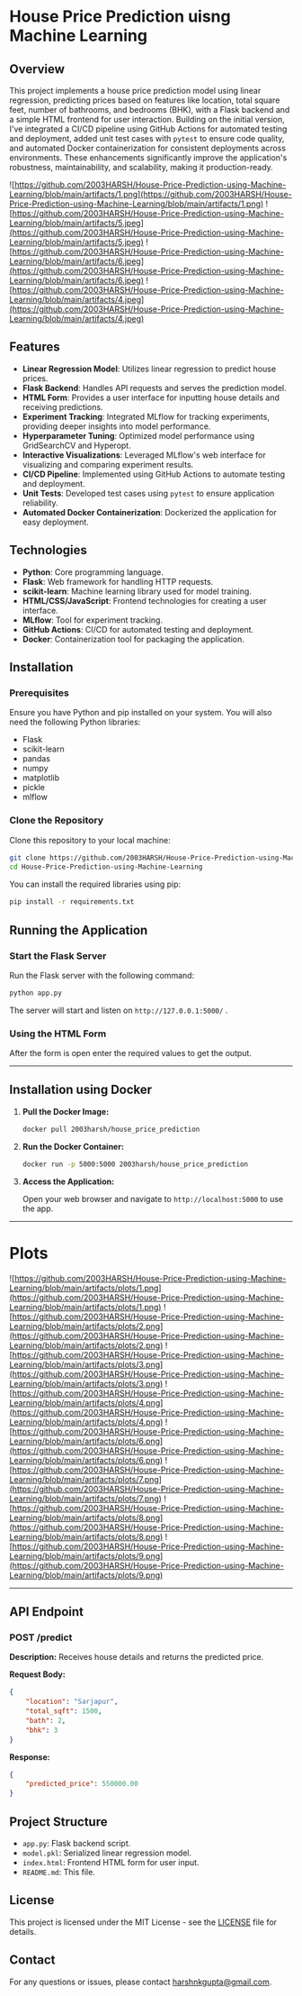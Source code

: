 # House Price Prediction uisng Machine Learning

## Overview

This project implements a house price prediction model using linear regression, predicting prices based on features like location, total square feet, number of bathrooms, and bedrooms (BHK), with a Flask backend and a simple HTML frontend for user interaction. Building on the initial version, I've integrated a CI/CD pipeline using GitHub Actions for automated testing and deployment, added unit test cases with `pytest` to ensure code quality, and automated Docker containerization for consistent deployments across environments. These enhancements significantly improve the application's robustness, maintainability, and scalability, making it production-ready.

![https://github.com/2003HARSH/House-Price-Prediction-using-Machine-Learning/blob/main/artifacts/1.png](https://github.com/2003HARSH/House-Price-Prediction-using-Machine-Learning/blob/main/artifacts/1.png)
![https://github.com/2003HARSH/House-Price-Prediction-using-Machine-Learning/blob/main/artifacts/5.jpeg](https://github.com/2003HARSH/House-Price-Prediction-using-Machine-Learning/blob/main/artifacts/5.jpeg)
![https://github.com/2003HARSH/House-Price-Prediction-using-Machine-Learning/blob/main/artifacts/6.jpeg](https://github.com/2003HARSH/House-Price-Prediction-using-Machine-Learning/blob/main/artifacts/6.jpeg)
![https://github.com/2003HARSH/House-Price-Prediction-using-Machine-Learning/blob/main/artifacts/4.jpeg](https://github.com/2003HARSH/House-Price-Prediction-using-Machine-Learning/blob/main/artifacts/4.jpeg)


## Features

- **Linear Regression Model**: Utilizes linear regression to predict house prices.
- **Flask Backend**: Handles API requests and serves the prediction model.
- **HTML Form**: Provides a user interface for inputting house details and receiving predictions.
- **Experiment Tracking**: Integrated MLflow for tracking experiments, providing deeper insights into model performance.
- **Hyperparameter Tuning**: Optimized model performance using GridSearchCV and Hyperopt.
- **Interactive Visualizations**: Leveraged MLflow's web interface for visualizing and comparing experiment results.
- **CI/CD Pipeline**: Implemented using GitHub Actions to automate testing and deployment.
- **Unit Tests**: Developed test cases using `pytest` to ensure application reliability.
- **Automated Docker Containerization**: Dockerized the application for easy deployment.

## Technologies

- **Python**: Core programming language.
- **Flask**: Web framework for handling HTTP requests.
- **scikit-learn**: Machine learning library used for model training.
- **HTML/CSS/JavaScript**: Frontend technologies for creating a user interface.
- **MLflow**: Tool for experiment tracking.
- **GitHub Actions**: CI/CD for automated testing and deployment.
- **Docker**: Containerization tool for packaging the application.

## Installation

### Prerequisites

Ensure you have Python and pip installed on your system. You will also need the following Python libraries:

- Flask
- scikit-learn
- pandas
- numpy
- matplotlib
- pickle
- mlflow


### Clone the Repository

Clone this repository to your local machine:

```bash
git clone https://github.com/2003HARSH/House-Price-Prediction-using-Machine-Learning
cd House-Price-Prediction-using-Machine-Learning
```
You can install the required libraries using pip:

```bash
pip install -r requirements.txt
```

## Running the Application

### Start the Flask Server

Run the Flask server with the following command:

```bash
python app.py
```

The server will start and listen on `http://127.0.0.1:5000/` .

### Using the HTML Form

After the form is open enter the required values to get the output.

---

## **Installation using Docker**

1. **Pull the Docker Image:**

   ```sh
   docker pull 2003harsh/house_price_prediction
   ```

2. **Run the Docker Container:**

   ```sh
   docker run -p 5000:5000 2003harsh/house_price_prediction
   ```

3. **Access the Application:**

   Open your web browser and navigate to `http://localhost:5000` to use the app.

---

# Plots
![https://github.com/2003HARSH/House-Price-Prediction-using-Machine-Learning/blob/main/artifacts/plots/1.png](https://github.com/2003HARSH/House-Price-Prediction-using-Machine-Learning/blob/main/artifacts/plots/1.png)
![https://github.com/2003HARSH/House-Price-Prediction-using-Machine-Learning/blob/main/artifacts/plots/2.png](https://github.com/2003HARSH/House-Price-Prediction-using-Machine-Learning/blob/main/artifacts/plots/2.png)
![https://github.com/2003HARSH/House-Price-Prediction-using-Machine-Learning/blob/main/artifacts/plots/3.png](https://github.com/2003HARSH/House-Price-Prediction-using-Machine-Learning/blob/main/artifacts/plots/3.png)
![https://github.com/2003HARSH/House-Price-Prediction-using-Machine-Learning/blob/main/artifacts/plots/4.png](https://github.com/2003HARSH/House-Price-Prediction-using-Machine-Learning/blob/main/artifacts/plots/4.png)
![https://github.com/2003HARSH/House-Price-Prediction-using-Machine-Learning/blob/main/artifacts/plots/6.png](https://github.com/2003HARSH/House-Price-Prediction-using-Machine-Learning/blob/main/artifacts/plots/6.png)
![https://github.com/2003HARSH/House-Price-Prediction-using-Machine-Learning/blob/main/artifacts/plots/7.png](https://github.com/2003HARSH/House-Price-Prediction-using-Machine-Learning/blob/main/artifacts/plots/7.png)
![https://github.com/2003HARSH/House-Price-Prediction-using-Machine-Learning/blob/main/artifacts/plots/8.png](https://github.com/2003HARSH/House-Price-Prediction-using-Machine-Learning/blob/main/artifacts/plots/8.png)
![https://github.com/2003HARSH/House-Price-Prediction-using-Machine-Learning/blob/main/artifacts/plots/9.png](https://github.com/2003HARSH/House-Price-Prediction-using-Machine-Learning/blob/main/artifacts/plots/9.png)

---

## API Endpoint

### POST /predict

**Description:** Receives house details and returns the predicted price.

**Request Body:**

```json
{
    "location": "Sarjapur",
    "total_sqft": 1500,
    "bath": 2,
    "bhk": 3
}
```

**Response:**

```json
{
    "predicted_price": 550000.00
}
```

## Project Structure

- `app.py`: Flask backend script.
- `model.pkl`: Serialized linear regression model.
- `index.html`: Frontend HTML form for user input.
- `README.md`: This file.

## License

This project is licensed under the MIT License - see the [LICENSE](LICENSE) file for details.


## Contact

For any questions or issues, please contact [harshnkgupta@gmail.com](mailto:harshnkgupta@gmail.com).

